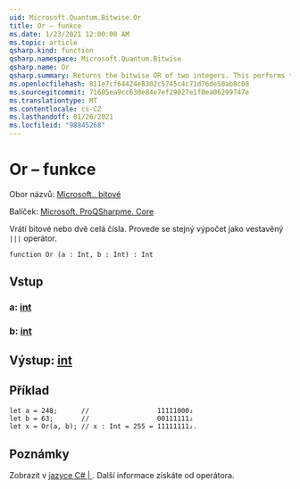 ```yaml
---
uid: Microsoft.Quantum.Bitwise.Or
title: Or – funkce
ms.date: 1/23/2021 12:00:00 AM
ms.topic: article
qsharp.kind: function
qsharp.namespace: Microsoft.Quantum.Bitwise
qsharp.name: Or
qsharp.summary: Returns the bitwise OR of two integers. This performs the same computation as the built-in `|||` operator.
ms.openlocfilehash: 811e7cf64424e8302c5745c4c71d76de50ab8c08
ms.sourcegitcommit: 71605ea9cc630e84e7ef29027e1f0ea06299747e
ms.translationtype: MT
ms.contentlocale: cs-CZ
ms.lasthandoff: 01/26/2021
ms.locfileid: "98845268"
---
```

# <a name="or-function"></a>Or – funkce

Obor názvů: [Microsoft.. bitové](xref:Microsoft.Quantum.Bitwise)

Balíček: [Microsoft. ProQSharpme. Core](https://nuget.org/packages/Microsoft.Quantum.QSharp.Core)


Vrátí bitové nebo dvě celá čísla.
Provede se stejný výpočet jako vestavěný `|||` operátor.

```qsharp
function Or (a : Int, b : Int) : Int
```


## <a name="input"></a>Vstup

### <a name="a--int"></a>a: [int](xref:microsoft.quantum.lang-ref.int)




### <a name="b--int"></a>b: [int](xref:microsoft.quantum.lang-ref.int)





## <a name="output--int"></a>Výstup: [int](xref:microsoft.quantum.lang-ref.int)



## <a name="example"></a>Příklad

```qsharp
let a = 248;      //                 11111000₂
let b = 63;       //                 00111111₂
let x = Or(a, b); // x : Int = 255 = 11111111₂.
```

## <a name="remarks"></a>Poznámky

Zobrazit v [jazyce C# | ](https://docs.microsoft.com/dotnet/csharp/language-reference/operators/or-operator) . Další informace získáte od operátora.